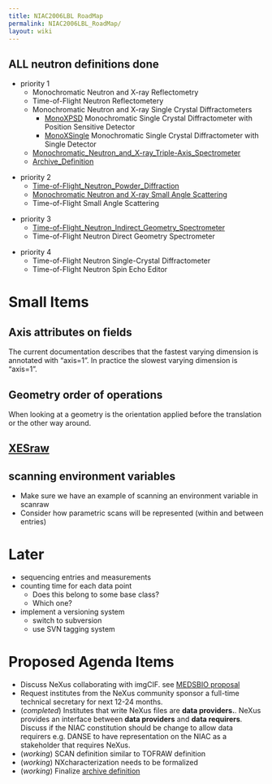 ```yaml
---
title: NIAC2006LBL RoadMap
permalink: NIAC2006LBL_RoadMap/
layout: wiki
---
```


**ALL** neutron definitions **done**
------------------------------------

-   priority 1
    -   Monochromatic Neutron and X-ray Reflectometry
    -   Time-of-Flight Neutron Reflectometery
    -   Monochromatic Neutron and X-ray Single Crystal Diffractometers
        -   [MonoXPSD](MonoXPSD "wikilink") Monochromatic Single Crystal
            Diffractometer with Position Sensitive Detector
        -   [MonoXSingle](MonoXSingle "wikilink") Monochromatic Single
            Crystal Diffractometer with Single Detector
    -   [Monochromatic\_Neutron\_and\_X-ray\_Triple-Axis\_Spectrometer](Monochromatic_Neutron_and_X-ray_Triple-Axis_Spectrometer "wikilink")
    -   [Archive\_Definition](Archive_Definition "wikilink")

<!-- -->

-   priority 2
    -   [Time-of-Flight\_Neutron\_Powder\_Diffraction](Time-of-Flight_Neutron_Powder_Diffraction "wikilink")
    -   [ Monochromatic Neutron and X-ray Small Angle
        Scattering](SAS "wikilink")
    -   Time-of-Flight Small Angle Scattering

<!-- -->

-   priority 3
    -   [Time-of-Flight\_Neutron\_Indirect\_Geometry\_Spectrometer](Time-of-Flight_Neutron_Indirect_Geometry_Spectrometer "wikilink")
    -   Time-of-Flight Neutron Direct Geometry Spectrometer

<!-- -->

-   priority 4
    -   Time-of-Flight Neutron Single-Crystal Diffractometer
    -   Time-of-Flight Neutron Spin Echo Editor

Small Items
===========

Axis attributes on fields
-------------------------

The current documentation describes that the fastest varying dimension
is annotated with “axis=1”. In practice the slowest varying dimension is
“axis=1”.

Geometry order of operations
----------------------------

When looking at a geometry is the orientation applied before the
translation or the other way around.

[XESraw](XESraw "wikilink")
---------------------------

scanning environment variables
------------------------------

-   Make sure we have an example of scanning an environment variable in
    scanraw
-   Consider how parametric scans will be represented (within and
    between entries)

Later
=====

-   sequencing entries and measurements
-   counting time for each data point
    -   Does this belong to some base class?
    -   Which one?
-   implement a versioning system
    -   switch to subversion
    -   use SVN tagging system

Proposed Agenda Items
=====================

-   Discuss NeXus collaborating with imgCIF. see [MEDSBIO
    proposal](http://www.medsbio.org/)
-   Request institutes from the NeXus community sponsor a full-time
    technical secretary for next 12-24 months.
-   (*completed*) Institutes that write NeXus files are **data
    providers.**. NeXus provides an interface between **data providers**
    and **data requirers**. Discuss if the NIAC constitution should be
    change to allow data requirers e.g. DANSE to have representation on
    the NIAC as a stakeholder that requires NeXus.
-   (*working*) SCAN definition similar to TOFRAW definition
-   (*working*) NXcharacterization needs to be formalized
-   (*working*) Finalize [archive
    definition](Archive_Definition "wikilink")

